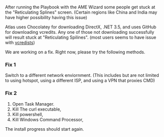 After running the Playbook with the AME Wizard some people get stuck at the "Reticulating Splines" screen. (Certain regions like China and India may have higher possibility having this issue)

Atlas uses Chocolatey for downloading DirectX, .NET 3.5, and uses GitHub for downloading vcredits. Any one of those not downloading successfully will result stuck at "Reticulating Spilines". (most users seems to have issue with [vcredists](https://github.com/abbodi1406/vcredist))


We are working on a fix. Right now, please try the following methods.

### Fix 1
Switch to a different network enviornment. (This includes but are not limited to using hotspot, using a different ISP, and using a VPN that proxies CMD)

### Fix 2
1. Open Task Manager.
2. Kill The curl executable,
3. Kill powershell,
4. Kill Windows Command Processor,

The install progress should start again.
